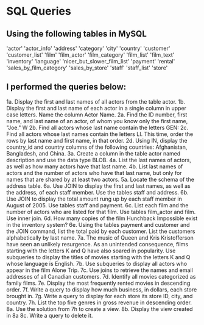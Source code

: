 # SQL Queries

## Using the following tables in MySQL
'actor'
'actor_info'
'address'
'category'
'city'
'country'
'customer'
'customer_list'
'film'
'film_actor'
'film_category'
'film_list'
'film_text'
'inventory'
'language'
'nicer_but_slower_film_list'
'payment'
'rental'
'sales_by_film_category'
'sales_by_store'
'staff'
'staff_list'
'store'

## I performed the queries below:

1a. Display the first and last names of all actors from the table actor.
1b. Display the first and last name of each actor in a single column in upper case letters. Name the column Actor Name.
2a. Find the ID number, first name, and last name of an actor, of whom you know only the first name, "Joe." W
2b. Find all actors whose last name contain the letters GEN:
2c. Find all actors whose last names contain the letters LI. This time, order the rows by last name and first name, in that order.
2d. Using IN, display the country_id and country columns of the following countries: Afghanistan, Bangladesh, and China.
3a. Create a column in the table actor named description and use the data type BLOB.
4a. List the last names of actors, as well as how many actors have that last name.
4b. List last names of actors and the number of actors who have that last name, but only for names that are shared by at least two actors.
5a. Locate the schema of the address table.
6a. Use JOIN to display the first and last names, as well as the address, of each staff member. Use the tables staff and address.
6b. Use JOIN to display the total amount rung up by each staff member in August of 2005. Use tables staff and payment.
6c. List each film and the number of actors who are listed for that film. Use tables film_actor and film. Use inner join.
6d. How many copies of the film Hunchback Impossible exist in the inventory system?
6e. Using the tables payment and customer and the JOIN command, list the total paid by each customer. List the customers alphabetically by last name.
7a. The music of Queen and Kris Kristofferson have seen an unlikely resurgence. As an unintended consequence, films starting with the letters K and Q have also soared in popularity. Use subqueries to display the titles of movies starting with the letters K and Q whose language is English.
7b. Use subqueries to display all actors who appear in the film Alone Trip.
7c. Use joins to retrieve the names and email addresses of all Canadian customers.
7d. Identify all movies categorized as family films.
7e. Display the most frequently rented movies in descending order.
7f. Write a query to display how much business, in dollars, each store brought in.
7g. Write a query to display for each store its store ID, city, and country.
7h. List the top five genres in gross revenue in descending order.
8a. Use the solution from 7h to create a view. 
8b. Display the view created in 8a
8c. Write a query to delete it.